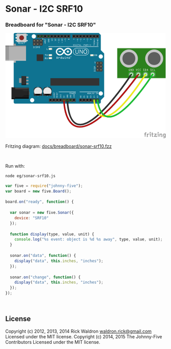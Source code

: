 <!--remove-start-->

# Sonar - I2C SRF10

<!--remove-end-->






### Breadboard for "Sonar - I2C SRF10"



![docs/breadboard/sonar-srf10.png](breadboard/sonar-srf10.png)<br>

Fritzing diagram: [docs/breadboard/sonar-srf10.fzz](breadboard/sonar-srf10.fzz)

&nbsp;




Run with:
```bash
node eg/sonar-srf10.js
```


```javascript
var five = require("johnny-five");
var board = new five.Board();

board.on("ready", function() {

  var sonar = new five.Sonar({
    device: "SRF10"
  });

  function display(type, value, unit) {
    console.log("%s event: object is %d %s away", type, value, unit);
  }

  sonar.on("data", function() {
    display("data", this.inches, "inches");
  });

  sonar.on("change", function() {
    display("data", this.inches, "inches");
  });
});

```








&nbsp;

<!--remove-start-->

## License
Copyright (c) 2012, 2013, 2014 Rick Waldron <waldron.rick@gmail.com>
Licensed under the MIT license.
Copyright (c) 2014, 2015 The Johnny-Five Contributors
Licensed under the MIT license.

<!--remove-end-->
